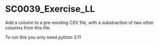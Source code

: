 # SC0039_Exercise_LL

Add a column to a pre-existing CSV file, with a substraction of two other columns from this file.

To run this you only need python 3.11

